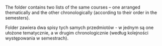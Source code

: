 The folder contains two lists of the same courses – one arranged thematically and the other chronologically (according to their order in the semesters).

Folder zawiera dwa spisy tych samych przedmiotów - w jednym są one ułożone tematycznie, a w drugim chronologicznie (według kolejności występowania w semestrach).
